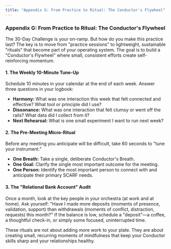 ```yaml
---
title: "Appendix G: From Practice to Ritual: The Conductor's Flywheel"
---
```

### **Appendix G: From Practice to Ritual: The Conductor's Flywheel**

The 30-Day Challenge is your on-ramp. But how do you make this practice last? The key is to move from "practice sessions" to lightweight, sustainable "rituals" that become part of your operating system. The goal is to build a "Conductor's Flywheel" where small, consistent efforts create self-reinforcing momentum.

#### **1. The Weekly 10-Minute Tune-Up**
Schedule 10 minutes in your calendar at the end of each week. Answer three questions in your logbook:
*   **Harmony:** What was one interaction this week that felt connected and effective? What tool or principle did I use?
*   **Dissonance:** What was one interaction that felt clumsy or went off the rails? What data did I collect from it?
*   **Next Rehearsal:** What is one small experiment I want to run next week?

#### **2. The Pre-Meeting Micro-Ritual**
Before any meeting you anticipate will be difficult, take 60 seconds to "tune your instrument."
*   **One Breath:** Take a single, deliberate Conductor's Breath.
*   **One Goal:** Clarify the single most important outcome for the meeting.
*   **One Person:** Identify the most important person to connect with and anticipate their primary SCARF needs.

#### **3. The "Relational Bank Account" Audit**
Once a month, look at the key people in your orchestra (at work and at home). Ask yourself: "Have I made more deposits (moments of presence, validation, support) than withdrawals (moments of conflict, distraction, requests) this month?" If the balance is low, schedule a "deposit"—a coffee, a thoughtful check-in, or simply some focused, uninterrupted time.

These rituals are not about adding more work to your plate. They are about creating small, recurring moments of mindfulness that keep your Conductor skills sharp and your relationships healthy.
      